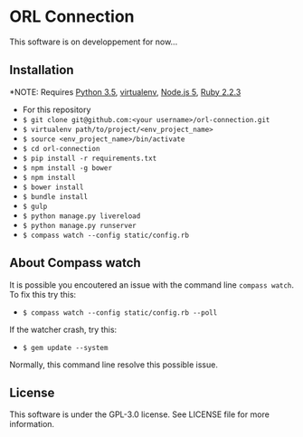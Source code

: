 # ORL Connection

This software is on developpement for now...

## Installation

*NOTE: Requires 
[Python 3.5](https://www.python.org/downloads/release/python-350/),
[virtualenv](http://virtualenv.readthedocs.org/en/latest/),
[Node.js 5](https://nodejs.org/en/download/),
[Ruby 2.2.3](https://www.ruby-lang.org/en/documentation/installation/)

* For this repository
* `$ git clone git@github.com:<your username>/orl-connection.git`
* `$ virtualenv path/to/project/<env_project_name>`
* `$ source <env_project_name>/bin/activate`
* `$ cd orl-connection`
* `$ pip install -r requirements.txt`
* `$ npm install -g bower`
* `$ npm install`
* `$ bower install`
* `$ bundle install`
* `$ gulp`
* `$ python manage.py livereload`
* `$ python manage.py runserver`
* `$ compass watch --config static/config.rb` 

## About Compass watch

It is possible you encoutered an issue with the command line `compass watch`.
To fix this try this:

* `$ compass watch --config static/config.rb --poll`

If the watcher crash, try this:

* `$ gem update --system`

Normally, this command line resolve this possible issue.

## License

This software is under the GPL-3.0 license.
See LICENSE file for more information.